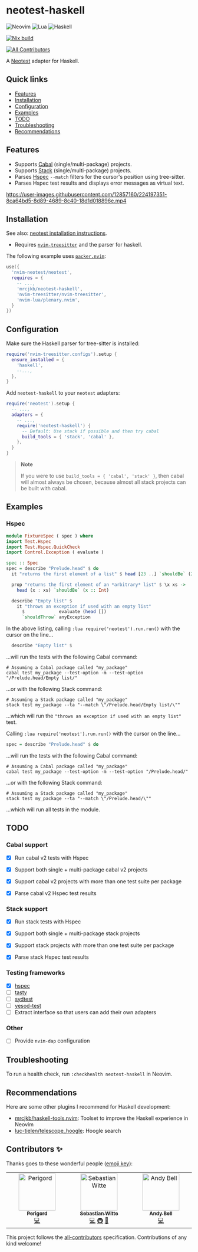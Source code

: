 # neotest-haskell

![Neovim](https://img.shields.io/badge/NeoVim-%2357A143.svg?&style=for-the-badge&logo=neovim&logoColor=white)
![Lua](https://img.shields.io/badge/lua-%232C2D72.svg?style=for-the-badge&logo=lua&logoColor=white)
![Haskell](https://img.shields.io/badge/Haskell-5e5086?style=for-the-badge&logo=haskell&logoColor=white)

[![Nix build](https://github.com/MrcJkb/neotest-haskell/actions/workflows/nix-build.yml/badge.svg)](https://github.com/MrcJkb/neotest-haskell/actions/workflows/nix-build.yml)

<!-- ALL-CONTRIBUTORS-BADGE:START - Do not remove or modify this section -->
[![All Contributors](https://img.shields.io/badge/all_contributors-3-orange.svg?style=flat-square)](#contributors-)
<!-- ALL-CONTRIBUTORS-BADGE:END -->

A [Neotest](https://github.com/nvim-neotest/neotest) adapter for Haskell.


## Quick links
- [Features](#featues)
- [Installation](#installation)
- [Configuration](#configuration)
- [Examples](#examples)
- [TODO](#todo)
- [Troubleshooting](#troubleshooting)
- [Recommendations](#recommendations)


## Features

* Supports [Cabal](https://www.haskell.org/cabal/) (single/multi-package) projects.
* Supports [Stack](https://docs.haskellstack.org/en/stable/) (single/multi-package) projects.
* Parses [Hspec](https://hackage.haskell.org/package/hspec) `--match` filters for the cursor's position using tree-sitter.
* Parses Hspec test results and displays error messages as virtual text.

https://user-images.githubusercontent.com/12857160/224197351-8ca64bd5-8d89-4689-8c40-18d1d018896e.mp4


## Installation

See also: [neotest installation instructions](https://github.com/nvim-neotest/neotest#installation).

* Requires [`nvim-treesitter`](https://github.com/nvim-treesitter/nvim-treesitter) and the parser for haskell.

The following example uses [`packer.nvim`](https://github.com/wbthomason/packer.nvim):

```lua
use({
  'nvim-neotest/neotest',
  requires = {
    -- ...,
    'mrcjkb/neotest-haskell',
    'nvim-treesitter/nvim-treesitter',
    'nvim-lua/plenary.nvim',
  }
})
```


## Configuration

Make sure the Haskell parser for tree-sitter is installed:

```lua
require('nvim-treesitter.configs').setup {
  ensure_installed = {
    'haskell',
    --...,
  },
}
```

Add `neotest-haskell` to your `neotest` adapters:

```lua
require('neotest').setup {
  -- ...,
  adapters = {
    -- ...,
    require('neotest-haskell') {
      -- Default: Use stack if possible and then try cabal
      build_tools = { 'stack', 'cabal' },
    },
  }
}
```
> **Note**
>
> If you were to use `build_tools = { 'cabal', 'stack' }`, then cabal will almost
> always be chosen, because almost all stack projects can be built with cabal.


## Examples

### Hspec

```haskell
module FixtureSpec ( spec ) where
import Test.Hspec
import Test.Hspec.QuickCheck
import Control.Exception ( evaluate )

spec :: Spec
spec = describe "Prelude.head" $ do
  it "returns the first element of a list" $ head [23 ..] `shouldBe` (23 :: Int)

  prop "returns the first element of an *arbitrary* list" $ \x xs ->
    head (x : xs) `shouldBe` (x :: Int)

  describe "Empty list" $
    it "throws an exception if used with an empty list"
      $             evaluate (head [])
      `shouldThrow` anyException
```

In the above listing, calling `:lua require('neotest').run.run()`
with the cursor on the line...
```haskell
  describe "Empty list" $
```
...will run the tests with the following Cabal command:

```console
# Assuming a Cabal package called "my_package"
cabal test my_package --test-option -m --test-option "/Prelude.head/Empty list/"
```
...or with the following Stack command:

```console
# Assuming a Stack package called "my_package"
stack test my_package --ta "--match \"/Prelude.head/Empty list/\""
```
...which will run the `"throws an exception if used with an empty list"` test.

Calling `:lua require('neotest').run.run()`
with the cursor on the line...
```haskell
spec = describe "Prelude.head" $ do
```
...will run the tests with the following Cabal command:

```console
# Assuming a Cabal package called "my_package"
cabal test my_package --test-option -m --test-option "/Prelude.head/"
```
...or with the following Stack command:

```console
# Assuming a Stack package called "my_package"
stack test my_package --ta "--match \"/Prelude.head/\""
```
...which will run all tests in the module.


## TODO

### Cabal support

- [x] Run cabal v2 tests with Hspec
- [x] Support both single + multi-package cabal v2 projects
- [x] Support cabal v2 projects with more than one test suite per package
- [x] Parse cabal v2 Hspec test results


### Stack support

- [x] Run stack tests with Hspec
- [x] Support both single + multi-package stack projects
- [x] Support stack projects with more than one test suite per package
- [x] Parse stack Hspec test results


### Testing frameworks

- [x] [hspec](https://hackage.haskell.org/package/hspec)
- [ ] [tasty](https://hackage.haskell.org/package/tasty)
- [ ] [sydtest](https://github.com/NorfairKing/sydtest)
- [ ] [yesod-test](https://hackage.haskell.org/package/yesod-test)
- [ ] Extract interface so that users can add their own adapters

### Other
- [ ] Provide `nvim-dap` configuration


## Troubleshooting

To run a health check, run `:checkhealth neotest-haskell` in Neovim.


## Recommendations

Here are some other plugins I recommend for Haskell development:

* [mrcjkb/haskell-tools.nvim](https://github.com/MrcJkb/haskell-tools.nvim): Toolset to improve the Haskell experience in Neovim
* [luc-tielen/telescope_hoogle](https://github.com/luc-tielen/telescope_hoogle): Hoogle search


## Contributors ✨

Thanks goes to these wonderful people ([emoji key](https://allcontributors.org/docs/en/emoji-key)):

<!-- ALL-CONTRIBUTORS-LIST:START - Do not remove or modify this section -->
<!-- prettier-ignore-start -->
<!-- markdownlint-disable -->
<table>
  <tbody>
    <tr>
      <td align="center" valign="top" width="14.28%"><a href="https://github.com/Trouble-Truffle"><img src="https://avatars.githubusercontent.com/u/90542764?v=4?s=100" width="100px;" alt="Perigord"/><br /><sub><b>Perigord</b></sub></a><br /><a href="https://github.com/mrcjkb/neotest-haskell/commits?author=Trouble-Truffle" title="Code">💻</a></td>
      <td align="center" valign="top" width="14.28%"><a href="https://github.com/saep"><img src="https://avatars.githubusercontent.com/u/1560366?v=4?s=100" width="100px;" alt="Sebastian Witte"/><br /><sub><b>Sebastian Witte</b></sub></a><br /><a href="https://github.com/mrcjkb/neotest-haskell/commits?author=saep" title="Code">💻</a> <a href="#infra-saep" title="Infrastructure (Hosting, Build-Tools, etc)">🚇</a> <a href="https://github.com/mrcjkb/neotest-haskell/commits?author=saep" title="Documentation">📖</a></td>
      <td align="center" valign="top" width="14.28%"><a href="https://github.com/andy-bell101"><img src="https://avatars.githubusercontent.com/u/13719403?v=4?s=100" width="100px;" alt="Andy Bell"/><br /><sub><b>Andy Bell</b></sub></a><br /><a href="https://github.com/mrcjkb/neotest-haskell/commits?author=andy-bell101" title="Code">💻</a></td>
    </tr>
  </tbody>
</table>

<!-- markdownlint-restore -->
<!-- prettier-ignore-end -->

<!-- ALL-CONTRIBUTORS-LIST:END -->

This project follows the [all-contributors](https://github.com/all-contributors/all-contributors) specification. Contributions of any kind welcome!
